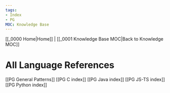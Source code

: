 ```yaml
---
tags:
- Index
- PG
MOC: Knowledge Base
---
```

[[_0000 Home|Home]] | [[_0001 Knowledge Base MOC|Back to Knowledge MOC]]
# All Language References
[[PG General Patterns]]
[[PG C index]]
[[PG Java index]]
[[PG JS-TS index]]
[[PG Python index]]